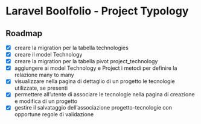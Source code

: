 # Laravel Boolfolio - Project Typology

## Roadmap

-   [x] creare la migration per la tabella technologies
-   [x] creare il model Technology
-   [x] creare la migration per la tabella pivot project_technology
-   [x] aggiungere ai model Technology e Project i metodi per definire la relazione many to many
-   [x] visualizzare nella pagina di dettaglio di un progetto le tecnologie utilizzate, se presenti
-   [x] permettere all’utente di associare le tecnologie nella pagina di creazione e modifica di un progetto
-   [x] gestire il salvataggio dell’associazione progetto-tecnologie con opportune regole di validazione

